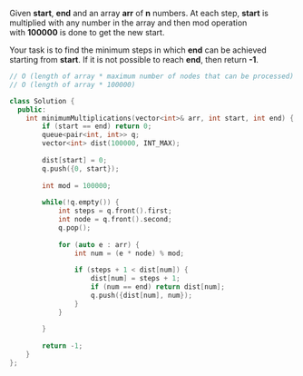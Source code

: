 Given **start**, **end** and an array **arr** of **n** numbers. At each step, **start** is multiplied with any number in the array and then mod operation with **100000** is done to get the new start.

Your task is to find the minimum steps in which **end** can be achieved starting from **start**. If it is not possible to reach **end**, then return **-1**.

```cpp
// O (length of array * maximum number of nodes that can be processed)
// O (length of array * 100000)

class Solution {
  public:
    int minimumMultiplications(vector<int>& arr, int start, int end) {
        if (start == end) return 0;
        queue<pair<int, int>> q;
        vector<int> dist(100000, INT_MAX);
        
        dist[start] = 0;
        q.push({0, start});
        
        int mod = 100000;
        
        while(!q.empty()) {
            int steps = q.front().first;
            int node = q.front().second;
            q.pop();
            
            for (auto e : arr) {
                int num = (e * node) % mod;
                
                if (steps + 1 < dist[num]) {
                    dist[num] = steps + 1;
                    if (num == end) return dist[num];
                    q.push({dist[num], num});
                }
            }
            
        }
        
        return -1;
    }
};
```